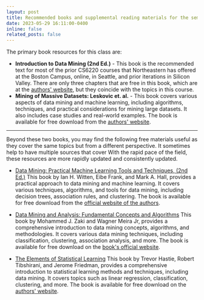 ```yaml
---
layout: post
title: Recommended books and supplemental reading materials for the semester.
date: 2023-05-29 16:11:00-0400
inline: false
related_posts: false
---
```


The primary book resources for this class are:

* **Introduction to Data Mining (2nd Ed.)** - This book is the recommended text for most of the prior CS6220 courses that Northeastern has offered at the Boston Campus, online, in Seattle, and prior iterations in Silicon Valley. There are only three chapters that are free in this book, which are at the [authors' website](https://www-users.cse.umn.edu/~kumar001/dmbook/index.php), but they coincide with the topics in this course. 
* **Mining of Massive Datasets: Leskovic et. al.** - This book covers various aspects of data mining and machine learning, including algorithms, techniques, and practical considerations for mining large datasets. It also includes case studies and real-world examples. The book is available for free download from the [authors' website](http://mmds.org).

***

Beyond these two books, you may find the following free materials useful as they cover the same topics but from a different perspective. It sometimes help to have multiple sources that cover With the rapid pace of the field, these resources are more rapidly updated and consistently updated. 

* [Data Mining: Practical Machine Learning Tools and Techniques, (2nd Ed.)](http://academia.dk/BiologiskAntropologi/Epidemiologi/DataMining/Witten_and_Frank_DataMining_Weka_2nd_Ed_2005.pdf) This book by Ian H. Witten, Eibe Frank, and Mark A. Hall, provides a practical approach to data mining and machine learning. It covers various techniques, algorithms, and tools for data mining, including decision trees, association rules, and clustering. The book is available for free download from the [official website of the authors](http://academia.dk/BiologiskAntropologi/Epidemiologi/DataMining/Witten_and_Frank_DataMining_Weka_2nd_Ed_2005.pdf).

* [Data Mining and Analysis: Fundamental Concepts and Algorithms](https://dataminingbook.info/) This book by Mohammed J. Zaki and Wagner Meira Jr, provides a comprehensive introduction to data mining concepts, algorithms, and methodologies. It covers various data mining techniques, including classification, clustering, association analysis, and more. The book is available for free download on the [book's official website](https://dataminingbook.info).

* [The Elements of Statistical Learning](https://hastie.su.domains/ElemStatLearn/) This book by Trevor Hastie, Robert Tibshirani, and Jerome Friedman, provides a comprehensive introduction to statistical learning methods and techniques, including data mining. It covers topics such as linear regression, classification, clustering, and more. The book is available for free download on the [authors' website](https://hastie.su.domains/ElemStatLearn/).
